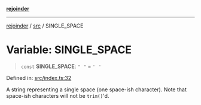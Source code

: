 [**rejoinder**](../../README.md)

***

[rejoinder](../../README.md) / [src](../README.md) / SINGLE\_SPACE

# Variable: SINGLE\_SPACE

> `const` **SINGLE\_SPACE**: `"⠀"` = `'⠀'`

Defined in: [src/index.ts:32](https://github.com/Xunnamius/rejoinder/blob/da115820e8e078fc8d5f9295b571a8c5d1e5f9e7/src/index.ts#L32)

A string representing a single space (one space-ish character). Note that
space-ish characters will not be `trim()`'d.
